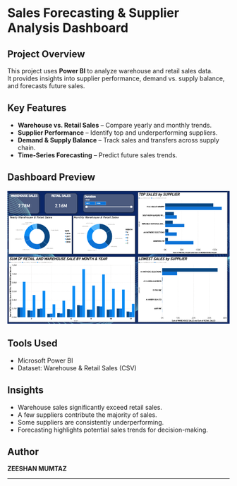 # Sales Forecasting & Supplier Analysis Dashboard

## Project Overview
This project uses **Power BI** to analyze warehouse and retail sales data.  
It provides insights into supplier performance, demand vs. supply balance, and forecasts future sales.

## Key Features
- **Warehouse vs. Retail Sales** – Compare yearly and monthly trends.  
- **Supplier Performance** – Identify top and underperforming suppliers.  
- **Demand & Supply Balance** – Track sales and transfers across supply chain.  
- **Time-Series Forecasting** – Predict future sales trends.  

## Dashboard Preview
![Dashboard Screenshot](REPORT.PNG)

## Tools Used
- Microsoft Power BI  
- Dataset: Warehouse & Retail Sales (CSV)  

## Insights
- Warehouse sales significantly exceed retail sales.  
- A few suppliers contribute the majority of sales.  
- Some suppliers are consistently underperforming.  
- Forecasting highlights potential sales trends for decision-making.

## Author
**ZEESHAN MUMTAZ**
  

---
